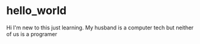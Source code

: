# hello_world
Hi
I'm new to this just learning. My husband is a computer tech but neither of us is a programer
